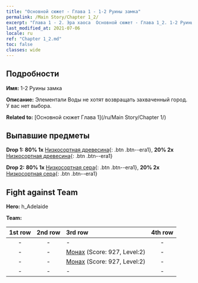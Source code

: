 ```yaml
---
title: "Основной сюжет - Глава 1 - 1-2 Руины замка"
permalink: /Main Story/Chapter 1_2/
excerpt: "Глава 1 - 2. Эра хаоса  Основной сюжет - Глава 1_2. 1-2 Руины замка"
last_modified_at: 2021-07-06
locale: ru
ref: "Chapter 1_2.md"
toc: false
classes: wide
---
```


## Подробности

 **Имя:** 1-2 Руины замка

 **Описание:** Элементали Воды не хотят возвращать захваченный город. У вас нет выбора.

 **Related to:** [Основной сюжет Глава 1](/ru/Main Story/Chapter 1/)

## Выпавшие предметы

 **Drop 1:** **80% 1x** [Низкосортная древесина](/ItemsRU/mat_1/){: .btn .btn--era1}, **20% 2x** [Низкосортная древесина](/ItemsRU/mat_1/){: .btn .btn--era1}

 **Drop 2:** **80% 1x** [Низкосортная сера](/ItemsRU/mat_3/){: .btn .btn--era1}, **20% 2x** [Низкосортная сера](/ItemsRU/mat_3/){: .btn .btn--era1}


## Fight against Team
 **Hero:** h_Adelaide

 **Team:**


  | 1st row | 2nd row | 3rd row | 4th row |
  |:----:|:----:|:----|:----:|
  | - | - | - | - |
  | - | - | [Монах](/ru/units/Monk/) (Score: 927, Level:2)  | - |
  | - | - | [Монах](/ru/units/Monk/) (Score: 927, Level:2)  | - |
  | - | - | - | - |


